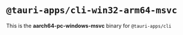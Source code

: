 # `@tauri-apps/cli-win32-arm64-msvc`

This is the **aarch64-pc-windows-msvc** binary for `@tauri-apps/cli`
